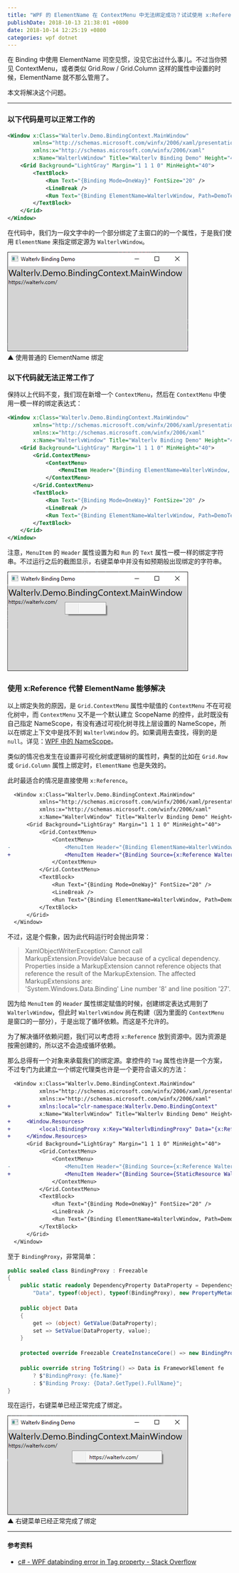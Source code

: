 ```yaml
---
title: "WPF 的 ElementName 在 ContextMenu 中无法绑定成功？试试使用 x:Reference！"
publishDate: 2018-10-13 21:38:01 +0800
date: 2018-10-14 12:25:19 +0800
categories: wpf dotnet
---
```


在 Binding 中使用 ElementName 司空见惯，没见它出过什么事儿。不过当你预见 ContextMenu，或者类似 Grid.Row / Grid.Column 这样的属性中设置的时候，ElementName 就不那么管用了。

本文将解决这个问题。

---

<div id="toc"></div>

### 以下代码是可以正常工作的

```xml
<Window x:Class="Walterlv.Demo.BindingContext.MainWindow"
        xmlns="http://schemas.microsoft.com/winfx/2006/xaml/presentation"
        xmlns:x="http://schemas.microsoft.com/winfx/2006/xaml"
        x:Name="WalterlvWindow" Title="Walterlv Binding Demo" Height="450" Width="800">
    <Grid Background="LightGray" Margin="1 1 1 0" MinHeight="40">
        <TextBlock>
            <Run Text="{Binding Mode=OneWay}" FontSize="20" />
            <LineBreak />
            <Run Text="{Binding ElementName=WalterlvWindow, Path=DemoText, Mode=OneWay}" />
        </TextBlock>
    </Grid>
</Window>
```

在代码中，我们为一段文字中的一个部分绑定了主窗口的的一个属性，于是我们使用 `ElementName` 来指定绑定源为 `WalterlvWindow`。

![使用普通的 ElementName 绑定](/static/posts/2018-10-14-11-11-23.png)  
▲ 使用普通的 ElementName 绑定

### 以下代码就无法正常工作了

保持以上代码不变，我们现在新增一个 `ContextMenu`，然后在 `ContextMenu` 中使用一模一样的绑定表达式：

```xml
<Window x:Class="Walterlv.Demo.BindingContext.MainWindow"
        xmlns="http://schemas.microsoft.com/winfx/2006/xaml/presentation"
        xmlns:x="http://schemas.microsoft.com/winfx/2006/xaml"
        x:Name="WalterlvWindow" Title="Walterlv Binding Demo" Height="450" Width="800">
    <Grid Background="LightGray" Margin="1 1 1 0" MinHeight="40">
        <Grid.ContextMenu>
            <ContextMenu>
                <MenuItem Header="{Binding ElementName=WalterlvWindow, Path=DemoText, Mode=OneWay}" />
            </ContextMenu>
        </Grid.ContextMenu>
        <TextBlock>
            <Run Text="{Binding Mode=OneWay}" FontSize="20" />
            <LineBreak />
            <Run Text="{Binding ElementName=WalterlvWindow, Path=DemoText, Mode=OneWay}" />
        </TextBlock>
    </Grid>
</Window>
```

注意，`MenuItem` 的 `Header` 属性设置为和 `Run` 的 `Text` 属性一模一样的绑定字符串。不过运行之后的截图显示，右键菜单中并没有如预期般出现绑定的字符串。

![在 ContextMenu 中使用了 ElementName 绑定](/static/posts/2018-10-14-11-10-17.png)

### 使用 x:Reference 代替 ElementName 能够解决

以上绑定失败的原因，是 `Grid.ContextMenu` 属性中赋值的 `ContextMenu` 不在可视化树中，而 `ContextMenu` 又不是一个默认建立 ScopeName 的控件，此时既没有自己指定 NameScope，有没有通过可视化树寻找上层设置的 NameScope，所以在绑定上下文中是找不到 `WalterlvWindow` 的。如果调用去查找，得到的是 `null`。详见：[WPF 中的 NameScope](/post/namescope-of-wpf.html)。

类似的情况也发生在设置非可视化树或逻辑树的属性时，典型的比如在 `Grid.Row` 或 `Grid.Column` 属性上绑定时，`ElementName` 也是失效的。

此时最适合的情况是直接使用 `x:Reference`。

```diff
  <Window x:Class="Walterlv.Demo.BindingContext.MainWindow"
          xmlns="http://schemas.microsoft.com/winfx/2006/xaml/presentation"
          xmlns:x="http://schemas.microsoft.com/winfx/2006/xaml"
          x:Name="WalterlvWindow" Title="Walterlv Binding Demo" Height="450" Width="800">
      <Grid Background="LightGray" Margin="1 1 1 0" MinHeight="40">
          <Grid.ContextMenu>
              <ContextMenu>
-                 <MenuItem Header="{Binding ElementName=WalterlvWindow, Path=DemoText, Mode=OneWay}" />
+                 <MenuItem Header="{Binding Source={x:Reference WalterlvWindow}, Path=DemoText, Mode=OneWay}" />
              </ContextMenu>
          </Grid.ContextMenu>
          <TextBlock>
              <Run Text="{Binding Mode=OneWay}" FontSize="20" />
              <LineBreak />
              <Run Text="{Binding ElementName=WalterlvWindow, Path=DemoText, Mode=OneWay}" />
          </TextBlock>
      </Grid>
  </Window>
```

不过，这是个假象，因为此代码运行时会抛出异常：

> XamlObjectWriterException: Cannot call MarkupExtension.ProvideValue because of a cyclical dependency. Properties inside a MarkupExtension cannot reference objects that reference the result of the MarkupExtension. The affected MarkupExtensions are:  
> 'System.Windows.Data.Binding' Line number '8' and line position '27'.

因为给 `MenuItem` 的 `Header` 属性绑定赋值的时候，创建绑定表达式用到了 `WalterlvWindow`，但此时 `WalterlvWindow` 尚在构建（因为里面的 `ContextMenu` 是窗口的一部分），于是出现了循环依赖。而这是不允许的。

为了解决循环依赖问题，我们可以考虑将 `x:Reference` 放到资源中。因为资源是按需创建的，所以这不会造成循环依赖。

那么总得有一个对象来承载我们的绑定源。拿控件的 `Tag` 属性也许是一个方案，不过专门为此建立一个绑定代理类也许是一个更符合语义的方法：

```diff
  <Window x:Class="Walterlv.Demo.BindingContext.MainWindow"
          xmlns="http://schemas.microsoft.com/winfx/2006/xaml/presentation"
          xmlns:x="http://schemas.microsoft.com/winfx/2006/xaml"
+         xmlns:local="clr-namespace:Walterlv.Demo.BindingContext"
          x:Name="WalterlvWindow" Title="Walterlv Binding Demo" Height="450" Width="800">
+     <Window.Resources>
+         <local:BindingProxy x:Key="WalterlvBindingProxy" Data="{x:Reference WalterlvWindow}" />
+     </Window.Resources>
      <Grid Background="LightGray" Margin="1 1 1 0" MinHeight="40">
          <Grid.ContextMenu>
              <ContextMenu>
-                 <MenuItem Header="{Binding Source={x:Reference WalterlvWindow}, Path=DemoText, Mode=OneWay}" />
+                 <MenuItem Header="{Binding Source={StaticResource WalterlvBindingProxy}, Path=Data.DemoText, Mode=OneWay}" />
              </ContextMenu>
          </Grid.ContextMenu>
          <TextBlock>
              <Run Text="{Binding Mode=OneWay}" FontSize="20" />
              <LineBreak />
              <Run Text="{Binding ElementName=WalterlvWindow, Path=DemoText, Mode=OneWay}" />
          </TextBlock>
      </Grid>
  </Window>
```

至于 `BindingProxy`，非常简单：

```csharp
public sealed class BindingProxy : Freezable
{
    public static readonly DependencyProperty DataProperty = DependencyProperty.Register(
        "Data", typeof(object), typeof(BindingProxy), new PropertyMetadata(default(object)));

    public object Data
    {
        get => (object) GetValue(DataProperty);
        set => SetValue(DataProperty, value);
    }

    protected override Freezable CreateInstanceCore() => new BindingProxy();

    public override string ToString() => Data is FrameworkElement fe
        ? $"BindingProxy: {fe.Name}"
        : $"Binding Proxy: {Data?.GetType().FullName}";
}
```

现在运行，右键菜单已经正常完成了绑定。

![右键菜单完成了绑定](/static/posts/2018-10-14-11-09-13.png)  
▲ 右键菜单已经正常完成了绑定

---

#### 参考资料

- [c# - WPF databinding error in Tag property - Stack Overflow](https://stackoverflow.com/a/32879146/6233938)
